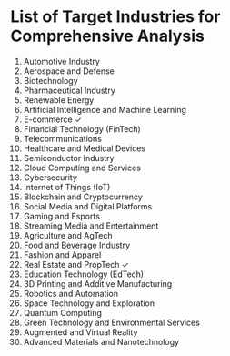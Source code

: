 # List of Target Industries for Comprehensive Analysis

1. Automotive Industry
2. Aerospace and Defense
3. Biotechnology
4. Pharmaceutical Industry
5. Renewable Energy
6. Artificial Intelligence and Machine Learning
7. E-commerce ✓
8. Financial Technology (FinTech)
9. Telecommunications
10. Healthcare and Medical Devices
11. Semiconductor Industry
12. Cloud Computing and Services
13. Cybersecurity
14. Internet of Things (IoT)
15. Blockchain and Cryptocurrency
16. Social Media and Digital Platforms
17. Gaming and Esports
18. Streaming Media and Entertainment
19. Agriculture and AgTech
20. Food and Beverage Industry
21. Fashion and Apparel
22. Real Estate and PropTech ✓
23. Education Technology (EdTech)
24. 3D Printing and Additive Manufacturing
25. Robotics and Automation
26. Space Technology and Exploration
27. Quantum Computing
28. Green Technology and Environmental Services
29. Augmented and Virtual Reality
30. Advanced Materials and Nanotechnology